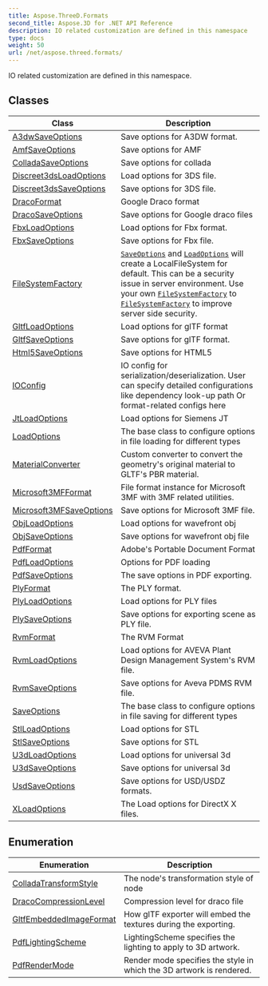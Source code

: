 ```yaml
---
title: Aspose.ThreeD.Formats
second_title: Aspose.3D for .NET API Reference
description: IO related customization are defined in this namespace
type: docs
weight: 50
url: /net/aspose.threed.formats/
---
```

IO related customization are defined in this namespace.

## Classes

| Class | Description |
| --- | --- |
| [A3dwSaveOptions](./a3dwsaveoptions/) | Save options for A3DW format. |
| [AmfSaveOptions](./amfsaveoptions/) | Save options for AMF |
| [ColladaSaveOptions](./colladasaveoptions/) | Save options for collada |
| [Discreet3dsLoadOptions](./discreet3dsloadoptions/) | Load options for 3DS file. |
| [Discreet3dsSaveOptions](./discreet3dssaveoptions/) | Save options for 3DS file. |
| [DracoFormat](./dracoformat/) | Google Draco format |
| [DracoSaveOptions](./dracosaveoptions/) | Save options for Google draco files |
| [FbxLoadOptions](./fbxloadoptions/) | Load options for Fbx format. |
| [FbxSaveOptions](./fbxsaveoptions/) | Save options for Fbx file. |
| [FileSystemFactory](./filesystemfactory/) | [`SaveOptions`](../aspose.threed.formats/saveoptions/) and [`LoadOptions`](../aspose.threed.formats/loadoptions/) will create a LocalFileSystem for default. This can be a security issue in server environment. Use your own [`FileSystemFactory`](../aspose.threed.formats/filesystemfactory/) to [`FileSystemFactory`](../aspose.threed.formats/ioconfig/filesystemfactory/) to improve server side security. |
| [GltfLoadOptions](./gltfloadoptions/) | Load options for glTF format |
| [GltfSaveOptions](./gltfsaveoptions/) | Save options for glTF format. |
| [Html5SaveOptions](./html5saveoptions/) | Save options for HTML5 |
| [IOConfig](./ioconfig/) | IO config for serialization/deserialization. User can specify detailed configurations like dependency look-up path Or format-related configs here |
| [JtLoadOptions](./jtloadoptions/) | Load options for Siemens JT |
| [LoadOptions](./loadoptions/) | The base class to configure options in file loading for different types |
| [MaterialConverter](./materialconverter/) | Custom converter to convert the geometry's original material to GLTF's PBR material. |
| [Microsoft3MFFormat](./microsoft3mfformat/) | File format instance for Microsoft 3MF with 3MF related utilities. |
| [Microsoft3MFSaveOptions](./microsoft3mfsaveoptions/) | Save options for Microsoft 3MF file. |
| [ObjLoadOptions](./objloadoptions/) | Load options for wavefront obj |
| [ObjSaveOptions](./objsaveoptions/) | Save options for wavefront obj file |
| [PdfFormat](./pdfformat/) | Adobe's Portable Document Format |
| [PdfLoadOptions](./pdfloadoptions/) | Options for PDF loading |
| [PdfSaveOptions](./pdfsaveoptions/) | The save options in PDF exporting. |
| [PlyFormat](./plyformat/) | The PLY format. |
| [PlyLoadOptions](./plyloadoptions/) | Load options for PLY files |
| [PlySaveOptions](./plysaveoptions/) | Save options for exporting scene as PLY file. |
| [RvmFormat](./rvmformat/) | The RVM Format |
| [RvmLoadOptions](./rvmloadoptions/) | Load options for AVEVA Plant Design Management System's RVM file. |
| [RvmSaveOptions](./rvmsaveoptions/) | Save options for Aveva PDMS RVM file. |
| [SaveOptions](./saveoptions/) | The base class to configure options in file saving for different types |
| [StlLoadOptions](./stlloadoptions/) | Load options for STL |
| [StlSaveOptions](./stlsaveoptions/) | Save options for STL |
| [U3dLoadOptions](./u3dloadoptions/) | Load options for universal 3d |
| [U3dSaveOptions](./u3dsaveoptions/) | Save options for universal 3d |
| [UsdSaveOptions](./usdsaveoptions/) | Save options for USD/USDZ formats. |
| [XLoadOptions](./xloadoptions/) | The Load options for DirectX X files. |
## Enumeration

| Enumeration | Description |
| --- | --- |
| [ColladaTransformStyle](./colladatransformstyle/) | The node's transformation style of node |
| [DracoCompressionLevel](./dracocompressionlevel/) | Compression level for draco file |
| [GltfEmbeddedImageFormat](./gltfembeddedimageformat/) | How glTF exporter will embed the textures during the exporting. |
| [PdfLightingScheme](./pdflightingscheme/) | LightingScheme specifies the lighting to apply to 3D artwork. |
| [PdfRenderMode](./pdfrendermode/) | Render mode specifies the style in which the 3D artwork is rendered. |


